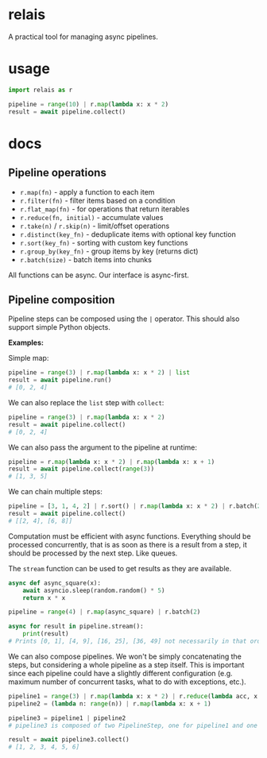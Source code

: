# relais

A practical tool for managing async pipelines.

# usage

```py
import relais as r

pipeline = range(10) | r.map(lambda x: x * 2)
result = await pipeline.collect()
```

# docs

## Pipeline operations

- `r.map(fn)` - apply a function to each item
- `r.filter(fn)` - filter items based on a condition
- `r.flat_map(fn)` - for operations that return iterables
- `r.reduce(fn, initial)` - accumulate values
- `r.take(n)` / `r.skip(n)` - limit/offset operations
- `r.distinct(key_fn)` - deduplicate items with optional key function
- `r.sort(key_fn)` - sorting with custom key functions
- `r.group_by(key_fn)` - group items by key (returns dict)
- `r.batch(size)` - batch items into chunks

All functions can be async. Our interface is async-first.

## Pipeline composition

Pipeline steps can be composed using the `|` operator. This should also support simple Python objects.

**Examples:**

Simple map:

```py
pipeline = range(3) | r.map(lambda x: x * 2) | list
result = await pipeline.run()
# [0, 2, 4]
```

We can also replace the `list` step with `collect`:

```py
pipeline = range(3) | r.map(lambda x: x * 2)
result = await pipeline.collect()
# [0, 2, 4]
```

We can also pass the argument to the pipeline at runtime:

```py
pipeline = r.map(lambda x: x * 2) | r.map(lambda x: x + 1)
result = await pipeline.collect(range(3))
# [1, 3, 5]
```

We can chain multiple steps:

```py
pipeline = [3, 1, 4, 2] | r.sort() | r.map(lambda x: x * 2) | r.batch(2)
result = await pipeline.collect()
# [[2, 4], [6, 8]]
```

Computation must be efficient with async functions. Everything should be processed concurrently, that is as soon as there is a result from a step, it should be processed by the next step. Like queues.

The `stream` function can be used to get results as they are available.

```py
async def async_square(x):
    await asyncio.sleep(random.random() * 5)
    return x * x

pipeline = range(4) | r.map(async_square) | r.batch(2)

async for result in pipeline.stream():
    print(result)
# Prints [0, 1], [4, 9], [16, 25], [36, 49] not necessarily in that order.
```

We can also compose pipelines. We won't be simply concatenating the steps, but considering a whole pipeline as a step itself. This is important since each pipeline could have a slightly different configuration (e.g. maximum number of concurrent tasks, what to do with exceptions, etc.).

```py
pipeline1 = range(3) | r.map(lambda x: x * 2) | r.reduce(lambda acc, x: acc + x, initial=0)
pipeline2 = (lambda n: range(n)) | r.map(lambda x: x + 1)

pipeline3 = pipeline1 | pipeline2
# pipeline3 is composed of two PipelineStep, one for pipeline1 and one for pipeline2.

result = await pipeline3.collect()
# [1, 2, 3, 4, 5, 6]
```
